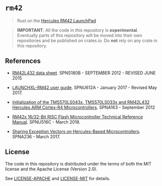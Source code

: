 # `rm42`

> Rust on the [Hercules RM42 LaunchPad][hercules]

[hercules]: http://www.ti.com/tool/LAUNCHXL-RM42

> **IMPORTANT**: All the code in *this* repository is **experimental**.
> Eventually parts of this repository will be moved into their own repositories
> and be published on crates.io. Do **not** rely on any crate in this
> repository.

## References

- [RM42L432 data sheet][DS]. SPNS180B - SEPTEMBER 2012 - REVISED JUNE 2015

[DS]: https://www.ti.com/lit/ds/symlink/rm42l432.pdf

- [LAUNCHXL-RM42 user guide][UG]. SPNU612A - January 2017 - Revised May 2017.

[UG]: https://www.ti.com/lit/ug/spnu612a/spnu612a.pdf

- [Initialization of the TMS570LS043x, TMS570LS033x and RM42L432 Hercules ARM
Cortex-R4 Microcontrollers][AR]. SPNA163 - September 2012

[AR]: http://www.ti.com/lit/an/spna163/spna163.pdf

- [RM42x 16/32-Bit RISC Flash Microcontroller Technical Reference Manual][TRM].
  SPNU516C - March 2018.

[TRM]: http://www.ti.com/lit/ug/spnu516c/spnu516c.pdf

- [Sharing Exception Vectors on Hercules-Based Microcontrollers][SPNA236].
  SPNA236 - March 2017.

[SPNA236]: http://www.ti.com/lit/an/spna236/spna236.pdf

## License

The code in this repository is distributed under the terms of both the MIT
license and the Apache License (Version 2.0).

See [LICENSE-APACHE](LICENSE-APACHE) and [LICENSE-MIT](LICENSE-MIT) for details.
